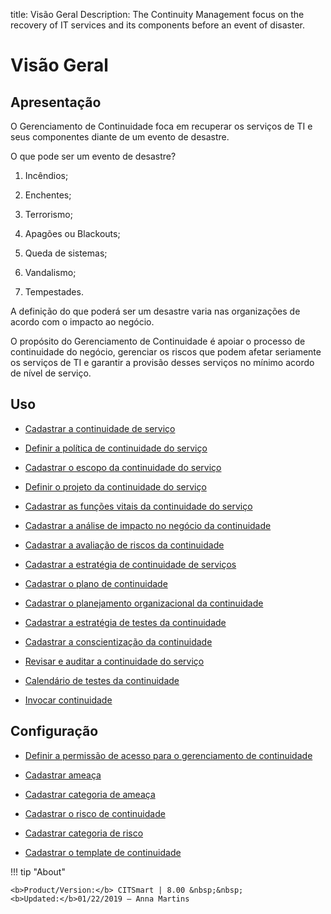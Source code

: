 title: Visão Geral
Description: The Continuity Management focus on the recovery of IT services and its components before an event of disaster.
# Visão Geral

Apresentação
----------------

O Gerenciamento de Continuidade foca em recuperar os serviços de TI e seus componentes diante de um evento de desastre.

O que pode ser um evento de desastre?

1.  Incêndios;

2.  Enchentes;

3.  Terrorismo;

4.  Apagões ou Blackouts;

5.  Queda de sistemas;

6.  Vandalismo;

7.  Tempestades.

A definição do que poderá ser um desastre varia nas organizações de acordo com o impacto ao negócio.

O propósito do Gerenciamento de Continuidade é apoiar o processo de continuidade do negócio, gerenciar os riscos que podem afetar seriamente os serviços de TI e garantir a provisão desses serviços no mínimo acordo de nível de serviço.

Uso
-------

- [Cadastrar a continuidade de serviço](/pt-br/citsmart-platform-8/processes/continuity/use/register-service-continuity.html)
  
- [Definir a política de continuidade do serviço](/pt-br/citsmart-platform-8/processes/continuity/use/continuity-policy.html)
   
- [Cadastrar o escopo da continuidade do serviço](/pt-br/citsmart-platform-8/processes/continuity/use/service-continuity-scope.html)

- [Definir o projeto da continuidade do serviço](/pt-br/citsmart-platform-8/processes/continuity/use/service-continuity-project.html)

- [Cadastrar as funções vitais da continuidade do serviço](/pt-br/citsmart-platform-8/processes/continuity/use/continuity-vital-functions.html)

- [Cadastrar a análise de impacto no negócio da continuidade](/pt-br/citsmart-platform-8/processes/continuity/use/impact-analysis-continuity-business.html)

- [Cadastrar a avaliação de riscos da continuidade](/pt-br/citsmart-platform-8/processes/continuity/use/continuity-risk-evaluation.html)

- [Cadastrar a estratégia de continuidade de serviços](/pt-br/citsmart-platform-8/processes/continuity/use/service-continuity-strategy.html)

- [Cadastrar o plano de continuidade](/pt-br/citsmart-platform-8/processes/continuity/use/continuity-plan.html)

- [Cadastrar o planejamento organizacional da continuidade](/pt-br/citsmart-platform-8/processes/continuity/use/continuity-organizational-planning.html)

- [Cadastrar a estratégia de testes da continuidade](/pt-br/citsmart-platform-8/processes/continuity/use/continuity-test-registration.html)

- [Cadastrar a conscientização da continuidade](/pt-br/citsmart-platform-8/processes/continuity/use/continuity-awareness.html)

- [Revisar e auditar a continuidade do serviço](/pt-br/citsmart-platform-8/processes/continuity/use/review-and-audit-continuity.html)

- [Calendário de testes da continuidade](/pt-br/citsmart-platform-8/processes/continuity/use/continuity-test-calendar.html)

- [Invocar continuidade](/pt-br/citsmart-platform-8/processes/continuity/use/invoke-continuity.html)

Configuração
-----------------

- [Definir a permissão de acesso para o gerenciamento de continuidade](/pt-br/citsmart-platform-8/processes/continuity/configuration/access-continuity-management.html)

- [Cadastrar ameaça](/pt-br/citsmart-platform-8/processes/continuity/configuration/register-threat.html)
  
- [Cadastrar categoria de ameaça](/pt-br/citsmart-platform-8/processes/continuity/configuration/threat-category.html)

- [Cadastrar o risco de continuidade](/pt-br/citsmart-platform-8/processes/continuity/configuration/register-continuity-risk.html)

- [Cadastrar categoria de risco](/pt-br/citsmart-platform-8/processes/continuity/configuration/risk-category.html)

- [Cadastrar o template de continuidade](/pt-br/citsmart-platform-8/processes/continuity/configuration/continuity-template.html)


!!! tip "About"

    <b>Product/Version:</b> CITSmart | 8.00 &nbsp;&nbsp;
    <b>Updated:</b>01/22/2019 – Anna Martins

